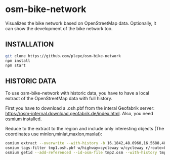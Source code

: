 # osm-bike-network
Visualizes the bike network based on OpenStreetMap data. Optionally, it can show the development of the bike network too.

## INSTALLATION
```sh
git clone https://github.com/plepe/osm-bike-network
npm install
npm start
```

## HISTORIC DATA
To use osm-bike-network with historic data, you have to have a local extract of the OpenStreetMap data with full history.

First you have to download a .osh.pbf from the interal Geofabrik server: https://osm-internal.download.geofabrik.de/index.html. Also, you need [osmium](https://osmcode.org/osmium-tool/) installed.

Reduce to the extract to the region and include only interesting objects (The coordinates use minlon,minlat,maxlon,maxlat):
```sh
osmium extract --overwrite --with-history -b 16.1842,48.0960,16.5688,48.3047 country-internal.osh.pbf -o tmp1.osh.pbf
osmium tags-filter tmp1.osh.pbf w/highway=cycleway w/cycleway r/route=bicycle -o tmp2.osm
osmium getid --add-referenced --id-osm-file tmp2.osm --with-history tmp1.osm -o bike-data.osm.bz2
```

